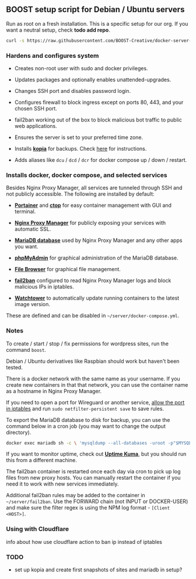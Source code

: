 ## BOOST setup script for Debian / Ubuntu servers

Run as root on a fresh installation. This is a specific setup for our org. If you want a neutral setup, check **todo add repo**.

```bash
curl -s https://raw.githubusercontent.com/BOOST-Creative/docker-server-setup/main/setup.sh > setup.sh && chmod +x ./setup.sh && ./setup.sh
```

### Hardens and configures system

- Creates non-root user with sudo and docker privileges.

- Updates packages and optionally enables unattended-upgrades.

- Changes SSH port and disables password login.

- Configures firewall to block ingress except on ports 80, 443, and your chosen SSH port.

- fail2ban working out of the box to block malicious bot traffic to public web applications.

- Ensures the server is set to your preferred time zone.

- Installs **[kopia](https://github.com/kopia/kopia)** for backups. Check [here](https://ftlwebservices.com/fast-and-reliable-automated-cloud-backups-with-kopia-and-backblaze/) for instructions.

- Adds aliases like `dcu` / `dcd` / `dcr` for docker compose up / down / restart.

### Installs docker, docker compose, and selected services

Besides Nginx Proxy Manager, all services are tunneled through SSH and not publicly accessible. The following are installed by default:

- **[Portainer](https://github.com/portainer/portainer)** and **[ctop](https://github.com/bcicen/ctop)** for easy container management with GUI and terminal.

- **[Nginx Proxy Manager](https://github.com/NginxProxyManager/nginx-proxy-manager)** for publicly exposing your services with automatic SSL.

- **[MariaDB database](https://hub.docker.com/r/linuxserver/mariadb)** used by Nginx Proxy Manager and any other apps you want.

- **[phpMyAdmin](https://hub.docker.com/r/linuxserver/phpmyadmin)** for graphical administration of the MariaDB database.

- **[File Browser](https://github.com/filebrowser/filebrowser)** for graphical file management.

- **[fail2ban](https://github.com/crazy-max/docker-fail2ban)** configured to read Nginx Proxy Manager logs and block malicious IPs in iptables.

- **[Watchtower](https://github.com/containrrr/watchtower)** to automatically update running containers to the latest image version.

These are defined and can be disabled in `~/server/docker-compose.yml`.

### Notes

To create / start / stop / fix permissions for wordpress sites, run the command `boost`.

Debian / Ubuntu derivatives like Raspbian should work but haven't been tested.

There is a docker network with the same name as your username. If you create new containers in that that network, you can use the container name as a hostname in Nginx Proxy Manager.

If you need to open a port for Wireguard or another service, [allow the port in iptables](https://www.digitalocean.com/community/tutorials/iptables-essentials-common-firewall-rules-and-commands) and run `sudo netfilter-persistent save` to save rules.

To export the MariaDB database to disk for backup, you can use the command below in a cron job (you may want to change the output directory).

```bash
docker exec mariadb sh -c \ 'mysqldump --all-databases -uroot -p"$MYSQL_ROOT_PASSWORD"' > ~/mariadb.sql
```

If you want to monitor uptime, check out **[Uptime Kuma](https://github.com/louislam/uptime-kuma)**, but you should run this from a different machine.

The fail2ban container is restarted once each day via cron to pick up log files from new proxy hosts. You can manually restart the container if you need it to work with new services immediately.

Additional fail2ban rules may be added to the container in `~/server/fail2ban`. Use the FORWARD chain (not INPUT or DOCKER-USER) and make sure the filter regex is using the NPM log format - `[Client <HOST>]`.

### Using with Cloudflare

info about how use cloudflare action to ban ip instead of iptables

### TODO

- set up kopia and create first snapshots of sites and mariadb in setup?
